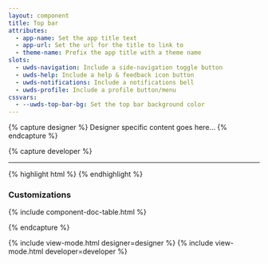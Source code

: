 ```yaml
---
layout: component
title: Top bar
attributes:
  - app-name: Set the app title text
  - app-url: Set the url for the title to link to
  - theme-name: Prefix the app title with a theme name
slots:
  - uwds-navigation: Include a side-navigation toggle button
  - uwds-help: Include a help & feedback icon button
  - uwds-notifications: Include a notifications bell
  - uwds-profile: Include a profile button/menu
cssvars:
  - --uwds-top-bar-bg: Set the top bar background color
---
```


{% capture designer %}
Designer specific content goes here...
{% endcapture %}

{% capture developer %}

---

<div class="uwds-demo">
  <div class="uwds-demo__demo">
    <uwds-top-bar
      theme-name="MyUW"
      app-name="Shiny New App"
      app-url="#">
    </uwds-top-bar>
  </div>
  <div class="uwds-demo__code">
    {% highlight html %}
      <uwds-top-bar
        theme-name="MyUW"
        app-name="Shiny New App"
        app-url="/shiny-app-home-page">
      </uwds-top-bar>
    {% endhighlight %}
  </div>
</div>

### Customizations

{% include component-doc-table.html %}

{% endcapture %}

{% include view-mode.html designer=designer %}
{% include view-mode.html developer=developer %}
